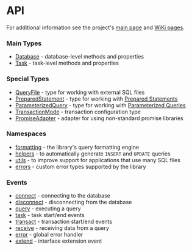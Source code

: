 # API

For additional information see the project's [main page] and [WiKi pages].

[main page]:https://github.com/vitaly-t/pg-promise
[WiKi pages]:https://github.com/vitaly-t/pg-promise/wiki

### Main Types
 
* [Database] - database-level methods and properties
* [Task] - task-level methods and properties

[Database]:http://vitaly-t.github.io/pg-promise/Database.html
[Task]:http://vitaly-t.github.io/pg-promise/Task.html

### Special Types

* [QueryFile] - type for working with external SQL files
* [PreparedStatement] - type for working with [Prepared Statements]
* [ParameterizedQuery] - type for working with [Parameterized Queries]
* [TransactionMode] - transaction configuration type
* [PromiseAdapter] - adapter for using non-standard promise libraries

[QueryFile]:http://vitaly-t.github.io/pg-promise/QueryFile.html
[PreparedStatement]:http://vitaly-t.github.io/pg-promise/PreparedStatement.html
[ParameterizedQuery]:http://vitaly-t.github.io/pg-promise/ParameterizedQuery.html
[TransactionMode]:http://vitaly-t.github.io/pg-promise/TransactionMode.html
[PromiseAdapter]:http://vitaly-t.github.io/pg-promise/PromiseAdapter.html
[Prepared Statements]:https://github.com/vitaly-t/pg-promise/wiki/Learn-by-Example#prepared-statements
[Parameterized Queries]:https://github.com/vitaly-t/pg-promise/wiki/Learn-by-Example#parameterized-queries

### Namespaces

* [formatting] - the library's query formatting engine
* [helpers] - to automatically generate `INSERT` and `UPDATE` queries
* [utils] - to improve support for applications that use many SQL files
* [errors] - custom error types supported by the library

[formatting]:http://vitaly-t.github.io/pg-promise/formatting.html
[helpers]:http://vitaly-t.github.io/pg-promise/helpers.html
[utils]:http://vitaly-t.github.io/pg-promise/utils.html
[errors]:http://vitaly-t.github.io/pg-promise/errors.html

### Events

* [connect] - connecting to the database
* [disconnect] - disconnecting from the database
* [query] - executing a query
* [task] - task start/end events
* [transact] - transaction start/end events
* [receive] - receiving data from a query
* [error] - global error handler
* [extend] - interface extension event

[connect]:http://vitaly-t.github.io/pg-promise/global.html#event:connect
[disconnect]:http://vitaly-t.github.io/pg-promise/global.html#event:disconnect
[query]:http://vitaly-t.github.io/pg-promise/global.html#event:query
[task]:http://vitaly-t.github.io/pg-promise/global.html#event:task
[transact]:http://vitaly-t.github.io/pg-promise/global.html#event:transact
[receive]:http://vitaly-t.github.io/pg-promise/global.html#event:receive
[error]:http://vitaly-t.github.io/pg-promise/global.html#event:error
[extend]:http://vitaly-t.github.io/pg-promise/global.html#event:extend
 